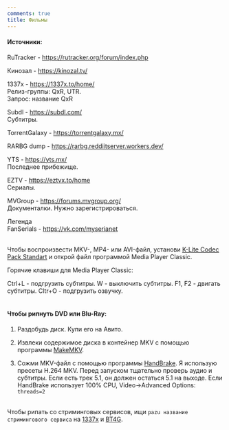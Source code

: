 ```yaml
---
comments: true
title: Фильмы
---
```


#### Источники:

RuTracker - <https://rutracker.org/forum/index.php>

Кинозал - <https://kinozal.tv/>

1337x - <https://1337x.to/home/><br>
Релиз-группы: QxR, UTR.<br>
Запрос: название QxR

Subdl - <https://subdl.com/><br>
Субтитры.

TorrentGalaxy - <https://torrentgalaxy.mx/>

RARBG dump - <https://rarbg.reddiitserver.workers.dev/>

YTS - <https://yts.mx/><br>
Последнее прибежище.

EZTV - <https://eztvx.to/home><br>
Сериалы.

MVGroup - <https://forums.mvgroup.org/><br>
Документалки. Нужно зарегистрироваться.

Легенда<br>
FanSerials - <https://vk.com/myserianet>
<br><br>

Чтобы воспроизвести MKV-, MP4- или AVI-файл, установи [K-Lite Codec Pack Standart](https://codecguide.com/download_kl.htm) и открой файл программой Media Player Classic.

Горячие клавиши для Media Player Classic:

Ctrl+L - подгрузить субтитры. W - выключить субтитры. F1, F2 - двигать субтитры. Cltr+O - подгрузить озвучку.
<br><br>

#### Чтобы рипнуть DVD или Blu-Ray:

1) Раздобудь диск. Купи его на Авито.

2) Извлеки содержимое диска в контейнер MKV с помощью программы [MakeMKV](https://rutracker.org/forum/viewtopic.php?t=6237783).

3) Сожми MKV-файл с помощью программы [HandBrake](https://handbrake.fr/downloads.php). Я использую пресеты H.264 MKV. Перед запуском тщательно проверь аудио и субтитры. Если есть трек 5.1, он должен остаться 5.1 на выходе. Если HandBrake использует 100% CPU, Video->Advanced Options: ``threads=2``
<br><br>

Чтобы рипать со стриминговых сервисов, ищи ``pazu название стримингового сервиса`` на [1337x](https://1337x.to/home/) и [BT4G](https://bt4gprx.com/).